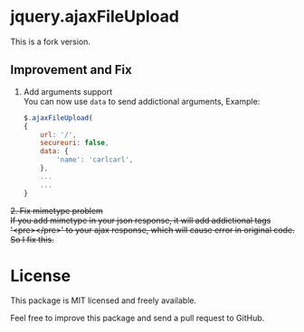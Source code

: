 # jquery.ajaxFileUpload

This is a fork version.

## Improvement and Fix ##

1. Add arguments support   
    You can now use `data` to send addictional arguments, Example:

    ```js
    $.ajaxFileUpload(
    {
        url: '/',
        secureuri: false,
        data: {                    
            'name': 'carlcarl',
        },
        ...
        ...
    }
    ```

~~2. Fix mimetype problem  
    If you add mimetype in your json response,
    it will add addictional tags '&lt;pre>&lt;/pre>' to your ajax response, which will cause error in original code.                   
    So I fix this.~~


# License

This package is MIT licensed and freely available.

Feel free to improve this package and send a pull request to GitHub.
